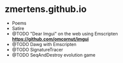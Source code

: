 # zmertens.github.io
 - Poems
 - Satire
 - @TODO "Dear Imgui" on the web using Emscripten **https://github.com/omcornut/imgui**
 - @TODO Dawg with Emscripten
 - @TODO SignatureTracer
 - @TODO SeqAndDestroy evolution game
